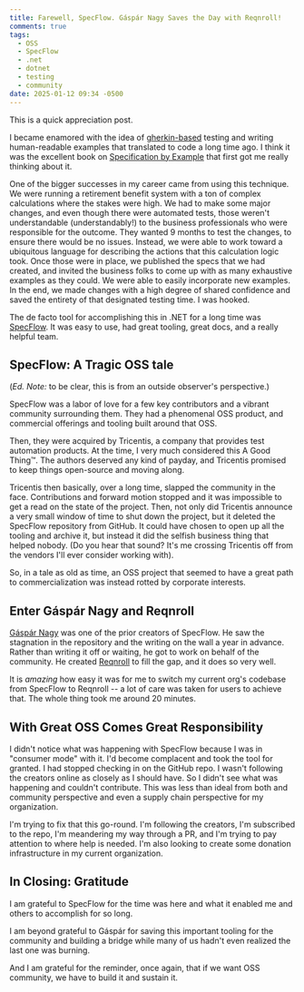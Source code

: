 ```yaml
---
title: Farewell, SpecFlow. Gáspár Nagy Saves the Day with Reqnroll!
comments: true
tags:
  - OSS
  - SpecFlow
  - .net
  - dotnet
  - testing
  - community
date: 2025-01-12 09:34 -0500
---
```

This is a quick appreciation post.

I became enamored with the idea of [gherkin-based](https://cucumber.io/docs/gherkin/reference) testing and writing human-readable examples that translated to code a long time ago. I think it was the excellent book on [Specification by Example](https://www.manning.com/books/specification-by-example) that first got me really thinking about it.

One of the bigger successes in my career came from using this technique. We were running a retirement benefit system with a ton of complex calculations where the stakes were high. We had to make some major changes, and even though there were automated tests, those weren't understandable (understandably!) to the business professionals who were responsible for the outcome. They wanted 9 months to test the changes, to ensure there would be no issues. Instead, we were able to work toward a ubiquitous language for describing the actions that this calculation logic took. Once those were in place, we published the specs that we had created, and invited the business folks to come up with as many exhaustive examples as they could. We were able to easily incorporate new examples. In the end, we made changes with a high degree of shared confidence and saved the entirety of that designated testing time. I was hooked.

The de facto tool for accomplishing this in .NET for a long time was [SpecFlow](https://specflow.org/). It was easy to use, had great tooling, great docs, and a really helpful team.

## SpecFlow: A Tragic OSS tale

(_Ed. Note:_ to be clear, this is from an outside observer's perspective.)

SpecFlow was a labor of love for a few key contributors and a vibrant community surrounding them. They had a phenomenal OSS product, and commercial offerings and tooling built around that OSS.

Then, they were acquired by Tricentis, a company that provides test automation products. At the time, I very much considered this A Good Thing™️. The authors deserved any kind of payday, and Tricentis promised to keep things open-source and moving along.

Tricentis then basically, over a long time, slapped the community in the face. Contributions and forward motion stopped and it was impossible to get a read on the state of the project. Then, not only did Tricentis announce a very small window of time to shut down the project, but it deleted the SpecFlow repository from GitHub. It could have chosen to open up all the tooling and archive it, but instead it did the selfish business thing that helped nobody. (Do you hear that sound? It's me crossing Tricentis off from the vendors I'll ever consider working with).

So, in a tale as old as time, an OSS project that seemed to have a great path to commercialization was instead rotted by corporate interests.

## Enter Gáspár Nagy and Reqnroll

[Gáspár Nagy](https://gasparnagy.com/) was one of the prior creators of SpecFlow. He saw the stagnation in the repository and the writing on the wall a year in advance. Rather than writing it off or waiting, he got to work on behalf of the community. He created [Reqnroll](https://reqnroll.net/) to fill the gap, and it does so very well.

It is _amazing_ how easy it was for me to switch my current org's codebase from SpecFlow to Reqnroll -- a lot of care was taken for users to achieve that. The whole thing took me around 20 minutes.

## With Great OSS Comes Great Responsibility

I didn't notice what was happening with SpecFlow because I was in "consumer mode" with it. I'd become complacent and took the tool for granted. I had stopped checking in on the GitHub repo. I wasn't following the creators online as closely as I should have. So I didn't see what was happening and couldn't contribute. This was less than ideal from both and community perspective and even a supply chain perspective for my organization.

I'm trying to fix that this go-round. I'm following the creators, I'm subscribed to the repo, I'm meandering my way through a PR, and I'm trying to pay attention to where help is needed. I'm also looking to create some donation infrastructure in my current organization.

## In Closing: Gratitude

I am grateful to SpecFlow for the time was here and what it enabled me and others to accomplish for so long.

I am beyond grateful to Gáspár for saving this important tooling for the community and building a bridge while many of us hadn't even realized the last one was burning.

And I am grateful for the reminder, once again, that if we want OSS community, we have to build it and sustain it.
